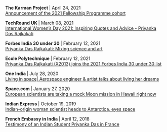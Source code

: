 <p>
  <b> The Karman Project </b> | April 24, 2021
  <br> <a href="https://www.karmanproject.org/post/the-karman-project-announces-cohort-for-its-2021-fellowship-programme">
    Announcement of the 2021 Fellowship Programme cohort
  </a>
</p>
<p>
  <b> TechRound UK </b> | March 08, 2021
  <br> <a href="https://techround.co.uk/international-womens-day/priyanka-das-rajkakati-2021-forbes-india-30-under-30-winner/">
    International Women’s Day 2021: Inspiring Quotes and Advice - Priyanka Das Rajkakati
  </a>
</p>
<p>
  <b> Forbes India 30 under 30 </b> | February 12, 2021
  <br> <a href="https://www.forbesindia.com/article/30-under-30-2021/priyanka-das-rajkakati-mixing-science-and-art/66429/1">
    Priyanka Das Rajkakati: Mixing science and art 
  </a>
</p>

<p>
  <b> Ecole Polytechnique </b> | February 12, 2021
  <br> <a href="https://www.polytechnique.edu/en/content/priyanka-das-rajkakati-x2013-joins-2021-forbes-india-30-under-30-list">
    Priyanka Das Rajkakati (X2013) joins the 2021 Forbes India 30 under 30 list
  </a>
</p>

<p>
  <b> One India </b> | July 28, 2020
  <br> <a href="https://www.oneindia.com/videos/living-in-space-aerospace-engineer-artist-talks-about-living-her-dreams-1067924.html">
    Living in space| Aerospace engineer & artist talks about living her dreams
  </a>
</p>

<p>
  <b> Space.com </b> | January 27, 2020
  <br> <a href="https://www.space.com/mock-moon-mission-euromoonmars-hi-seas-hawaii.html">
    European scientists are taking a mock Moon mission in Hawaii right now
  </a>
</p>

<p>
  <b> Indian Express </b> | October 19, 2019
  <br> <a href="https://indianexpress.com/article/technology/science/indian-origin-woman-scientist-heads-to-antarctica-eyes-space-6077006/">
    Indian-origin woman scientist heads to Antarctica, eyes space
  </a>
</p>

<p>
  <b>French Embassy in India </b> | April 12, 2018
  <br> <a href="https://in.ambafrance.org/Testimony-of-an-Indian-Student-Priyanka-Das-in-France">
    Testimony of an Indian Student Priyanka Das in France
  </a>
</p>

